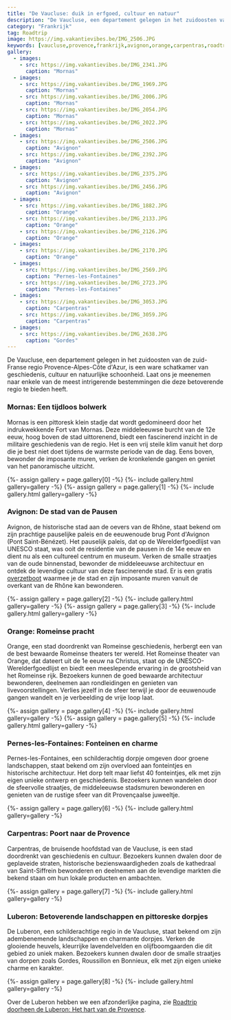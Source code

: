 ```yaml
---
title: "De Vaucluse: duik in erfgoed, cultuur en natuur"
description: "De Vaucluse, een departement gelegen in het zuidoosten van de zuid-Franse regio Provence-Alpes-Côte d'Azur, is een ware schatkamer van geschiedenis, cultuur en natuurlijke schoonheid. Laat ons je meenemen naar enkele van de meest intrigerende bestemmingen die deze betoverende regio te bieden heeft."
category: "Frankrijk"
tag: Roadtrip
image: https://img.vakantievibes.be/IMG_2506.JPG
keywords: [vaucluse,provence,frankrijk,avignon,orange,carpentras,roadtrip,autovakantie,zonvakantie,bezienswaardigheden,wattedoen,wandelen]
gallery:
  - images:
    - src: https://img.vakantievibes.be/IMG_2341.JPG
      caption: "Mornas"
  - images:
    - src: https://img.vakantievibes.be/IMG_1969.JPG
      caption: "Mornas"
    - src: https://img.vakantievibes.be/IMG_2006.JPG
      caption: "Mornas"
    - src: https://img.vakantievibes.be/IMG_2054.JPG
      caption: "Mornas"
    - src: https://img.vakantievibes.be/IMG_2022.JPG
      caption: "Mornas"
  - images:
    - src: https://img.vakantievibes.be/IMG_2506.JPG
      caption: "Avignon"
    - src: https://img.vakantievibes.be/IMG_2392.JPG
      caption: "Avignon"
  - images:
    - src: https://img.vakantievibes.be/IMG_2375.JPG
      caption: "Avignon"
    - src: https://img.vakantievibes.be/IMG_2456.JPG
      caption: "Avignon"
  - images:
    - src: https://img.vakantievibes.be/IMG_1882.JPG
      caption: "Orange"
    - src: https://img.vakantievibes.be/IMG_2133.JPG
      caption: "Orange"
    - src: https://img.vakantievibes.be/IMG_2126.JPG
      caption: "Orange"
  - images:
    - src: https://img.vakantievibes.be/IMG_2170.JPG
      caption: "Orange"
  - images:
    - src: https://img.vakantievibes.be/IMG_2569.JPG
      caption: "Pernes-les-Fontaines"
    - src: https://img.vakantievibes.be/IMG_2723.JPG
      caption: "Pernes-les-Fontaines"
  - images:
    - src: https://img.vakantievibes.be/IMG_3053.JPG
      caption: "Carpentras"
    - src: https://img.vakantievibes.be/IMG_3059.JPG
      caption: "Carpentras"
  - images:
    - src: https://img.vakantievibes.be/IMG_2638.JPG
      caption: "Gordes"
---
```


De Vaucluse, een departement gelegen in het zuidoosten van de zuid-Franse regio Provence-Alpes-Côte d'Azur, is een ware schatkamer van geschiedenis, cultuur en natuurlijke schoonheid. Laat ons je meenemen naar enkele van de meest intrigerende bestemmingen die deze betoverende regio te bieden heeft.

### Mornas: Een tijdloos bolwerk

Mornas is een pittoresk klein stadje dat wordt gedomineerd door het indrukwekkende Fort van Mornas. Deze middeleeuwse burcht van de 12e eeuw, hoog boven de stad uittorenend, biedt een fascinerend inzicht in de militaire geschiedenis van de regio. Het is een vrij steile klim vanuit het dorp die je best niet doet tijdens de warmste periode van de dag. Eens boven, bewonder de imposante muren, verken de kronkelende gangen en geniet van het panoramische uitzicht.

<div>
{%- assign gallery = page.gallery[0] -%}
{%- include gallery.html gallery=gallery -%}
{%- assign gallery = page.gallery[1] -%}
{%- include gallery.html gallery=gallery -%}
</div>

### Avignon: De stad van de Pausen

Avignon, de historische stad aan de oevers van de Rhône, staat bekend om zijn prachtige pauselijke paleis en de eeuwenoude brug Pont d'Avignon (Pont Saint-Bénézet). Het pauselijk paleis, dat op de Werelderfgoedlijst van UNESCO staat, was ooit de residentie van de pausen in de 14e eeuw en dient nu als een cultureel centrum en museum. Verken de smalle straatjes van de oude binnenstad, bewonder de middeleeuwse architectuur en ontdek de levendige cultuur van deze fascinerende stad. Er is een gratis [overzetboot](https://bateauxdeprovence.fr/) waarmee je de stad en zijn imposante muren vanuit de overkant van de Rhône kan bewonderen.

<div>
{%- assign gallery = page.gallery[2] -%}
{%- include gallery.html gallery=gallery -%}
{%- assign gallery = page.gallery[3] -%}
{%- include gallery.html gallery=gallery -%}
</div>

### Orange: Romeinse pracht

Orange, een stad doordrenkt van Romeinse geschiedenis, herbergt een van de best bewaarde Romeinse theaters ter wereld. Het Romeinse theater van Orange, dat dateert uit de 1e eeuw na Christus, staat op de UNESCO-Werelderfgoedlijst en biedt een meeslepende ervaring in de grootsheid van het Romeinse rijk. Bezoekers kunnen de goed bewaarde architectuur bewonderen, deelnemen aan rondleidingen en genieten van livevoorstellingen. Verlies jezelf in de sfeer terwijl je door de eeuwenoude gangen wandelt en je verbeelding de vrije loop laat.

<div>
{%- assign gallery = page.gallery[4] -%}
{%- include gallery.html gallery=gallery -%}
{%- assign gallery = page.gallery[5] -%}
{%- include gallery.html gallery=gallery -%}
</div>

### Pernes-les-Fontaines: Fonteinen en charme

Pernes-les-Fontaines, een schilderachtig dorpje omgeven door groene landschappen, staat bekend om zijn overvloed aan fonteintjes en historische architectuur. Het dorp telt maar liefst 40 fonteintjes, elk met zijn eigen unieke ontwerp en geschiedenis. Bezoekers kunnen wandelen door de sfeervolle straatjes, de middeleeuwse stadsmuren bewonderen en genieten van de rustige sfeer van dit Provençaalse juweeltje.

<div>
{%- assign gallery = page.gallery[6] -%}
{%- include gallery.html gallery=gallery -%}
</div>

### Carpentras: Poort naar de Provence

Carpentras, de bruisende hoofdstad van de Vaucluse, is een stad doordrenkt van geschiedenis en cultuur. Bezoekers kunnen dwalen door de geplaveide straten, historische bezienswaardigheden zoals de kathedraal van Saint-Siffrein bewonderen en deelnemen aan de levendige markten die bekend staan om hun lokale producten en ambachten.

<div>
{%- assign gallery = page.gallery[7] -%}
{%- include gallery.html gallery=gallery -%}
</div>

### Luberon: Betoverende landschappen en pittoreske dorpjes

De Luberon, een schilderachtige regio in de Vaucluse, staat bekend om zijn adembenemende landschappen en charmante dorpjes. Verken de glooiende heuvels, kleurrijke lavendelvelden en olijfboomgaarden die dit gebied zo uniek maken. Bezoekers kunnen dwalen door de smalle straatjes van dorpen zoals Gordes, Roussillon en Bonnieux, elk met zijn eigen unieke charme en karakter.

<div>
{%- assign gallery = page.gallery[8] -%}
{%- include gallery.html gallery=gallery -%}
</div>

Over de Luberon hebben we een afzonderlijke pagina, zie [Roadtrip doorheen de Luberon: Het hart van de Provence](/frankrijk/luberon/).
